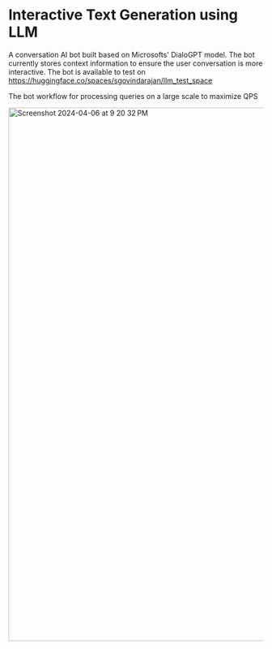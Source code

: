 # Interactive Text Generation using LLM 

A conversation AI bot built based on Microsofts' DialoGPT model. The bot currently stores context information to ensure the user conversation is more interactive. 
The bot is available to test on https://huggingface.co/spaces/sgovindarajan/llm_test_space 

The bot workflow for processing queries on a large scale to maximize QPS 


<img width="1052" alt="Screenshot 2024-04-06 at 9 20 32 PM" src="https://github.com/SankariGovindh/llm_bot/assets/9916054/894a6bfa-708f-4f41-a4cd-51559b3dc900">

